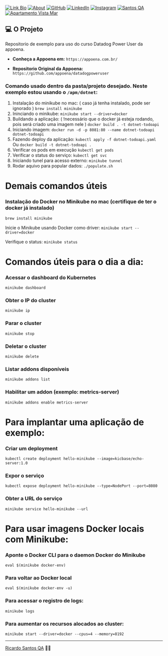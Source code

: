 

[![Link Bio](https://img.shields.io/badge/Link%20Bio-59d959?style=for-the-badge&logo=about.me&logoColor=white)](https://santosqa.github.io) [![About](https://img.shields.io/badge/About.me-993399?style=for-the-badge&logo=about.me&logoColor=white)](https://about.me/santosqa) [![GitHub](https://img.shields.io/badge/GitHub-100000?style=for-the-badge&logo=github&logoColor=white)](https://github.com/santosqa) [![LinkedIn](https://img.shields.io/badge/LinkedIn-0077B5?style=for-the-badge&logo=linkedin&logoColor=white)](https://www.linkedin.com/in/santosqa) [![Instagram](https://img.shields.io/badge/instagram-%23E4405F.svg?&style=for-the-badge&logo=instagram&logoColor=white)](https://www.instagram.com/santosqa_/) [![Santos QA](https://img.shields.io/badge/SantosQA.COM-BD93F9?style=for-the-badge&logo=twitter&logoColor=white)](https://santosqa.com/) [![Apartamento Vista Mar](https://img.shields.io/badge/ApartamentoVistaMar.com-FFB86C?style=for-the-badge&logo=twitter&logoColor=white)](https://www.apartamentovistamar.com/)


## 💻 O Projeto

 Repositorio de exemplo para uso do curso Datadog Power User da appoena.
  
  - **Conheça a Appoena em:**
  ``` https://appoena.com.br/ ```

  - **Repositorio Original da Appoena:**
    ``` https://github.com/appoena/datadogpoweruser ```


### Comando usado dentro da pasta/projeto desejado.  Neste exemplo estou usando o ```/apm/dotnet```:
  1. Instalação do minikube no mac: ( caso já tenha instalado, pode ser ignorado )
    ``` brew install minikube ```
  2. Ininciando o minikube:
    ``` minikube start --driver=docker ```
  3. Buildando a aplicação: ( !necessário que o docker já esteja rodando, pois será criado uma imagem nele )
    ``` docker build . -t dotnet-todoapi ```
  4. Iniciando imagem:
    ``` docker run -d -p 8081:80 --name dotnet-todoapi dotnet-todoapi ```
  5. Fazendo deploy da aplicação: 
    ``` kubectl apply -f dotnet-todoapi.yaml ```
    Ou
    ``` docker build -t dotnet-todoapi . ```
  6. Verificar os pods em execução
    ``` kubectl get pods ```
  7. Verificar o status do serviço:
    ``` kubectl get svc ```
  8. Iniciando tunel para acesso externo:
    ``` minikube tunnel ```
  9. Rodar aquivo para popular dados:
    ``` ./populate.sh ```



# Demais comandos úteis

### Instalação do Docker no Minikube no mac (certifique de ter o docker já instalado)
  ``` brew install minikube ``` 

  Inicie o Minikube usando Docker como driver:
  ``` minikube start --driver=docker ``` 

  Verifique o status:
  ``` minikube status ``` 

# Comandos úteis para o dia a dia:

### Acessar o dashboard do Kubernetes
 ``` minikube dashboard ``` 

### Obter o IP do cluster
 ``` minikube ip ``` 

### Parar o cluster
 ``` minikube stop ``` 

### Deletar o cluster
 ``` minikube delete ``` 

### Listar addons disponíveis
 ``` minikube addons list ``` 

### Habilitar um addon (exemplo: metrics-server)
 ``` minikube addons enable metrics-server ``` 

# Para implantar uma aplicação de exemplo:
### Criar um deployment
 ``` kubectl create deployment hello-minikube --image=kicbase/echo-server:1.0 ``` 

### Expor o serviço
 ``` kubectl expose deployment hello-minikube --type=NodePort --port=8080 ``` 

### Obter a URL do serviço
 ``` minikube service hello-minikube --url ``` 


# Para usar imagens Docker locais com Minikube:

### Aponte o Docker CLI para o daemon Docker do Minikube
 ``` eval $(minikube docker-env) ``` 

### Para voltar ao Docker local
 ``` eval $(minikube docker-env -u) ``` 

### Para acessar o registro de logs:
 ``` minikube logs ``` 

### Para aumentar os recursos alocados ao cluster:
 ``` minikube start --driver=docker --cpus=4 --memory=8192 ``` 




---

 [Ricardo Santos QA](https://github.com/santosqa) 👋🏼